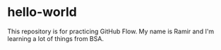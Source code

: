 # hello-world
This repository is for practicing GitHub Flow.
My name is Ramir and I'm learning a lot of things from BSA.
